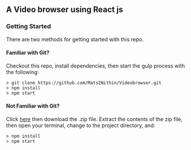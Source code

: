 

## A Video browser using React js

### Getting Started

There are two methods for getting started with this repo.

#### Familiar with Git?
Checkout this repo, install dependencies, then start the gulp process with the following:

```
> git clone https://github.com/Mats2Nithin/Videobrowser.git
> npm install
> npm start
```

#### Not Familiar with Git?
Click [here](https://github.com/Mats2Nithin/Videobrowser) then download the .zip file.  Extract the contents of the zip file, then open your terminal, change to the project directory, and:

```
> npm install
> npm start
```

